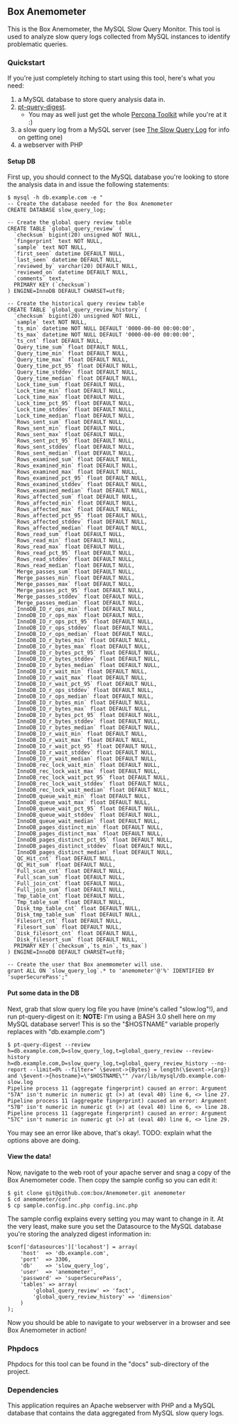 Box Anemometer
--------------

This is the Box Anemometer, the MySQL Slow Query Monitor.  This tool is used to analyze slow query logs collected from MySQL instances to identify problematic queries.

### Quickstart ###

If you're just completely itching to start using this tool, here's what you need:

1.	a MySQL database to store query analysis data in.
2.	[pt-query-digest](http://www.percona.com/doc/percona-toolkit/pt-query-digest.html).
	*	You may as well just get the whole [Percona Toolkit](http://www.percona.com/doc/percona-toolkit) while you're at it :)
3.	a slow query log from a MySQL server (see [The Slow Query Log](http://dev.mysql.com/doc/refman/5.5/en/slow-query-log.html) for info on getting one)
4.	a webserver with PHP


#### Setup DB ####

First up, you should connect to the MySQL database you're looking to store the analysis data in and issue the following statements:

    $ mysql -h db.example.com -e "
    -- Create the database needed for the Box Anemometer
    CREATE DATABASE slow_query_log;
    
    -- Create the global query review table
    CREATE TABLE `global_query_review` (
      `checksum` bigint(20) unsigned NOT NULL,
      `fingerprint` text NOT NULL,
      `sample` text NOT NULL,
      `first_seen` datetime DEFAULT NULL,
      `last_seen` datetime DEFAULT NULL,
      `reviewed_by` varchar(20) DEFAULT NULL,
      `reviewed_on` datetime DEFAULT NULL,
      `comments` text,
      PRIMARY KEY (`checksum`)
    ) ENGINE=InnoDB DEFAULT CHARSET=utf8;
    
    -- Create the historical query review table
    CREATE TABLE `global_query_review_history` (
      `checksum` bigint(20) unsigned NOT NULL,
      `sample` text NOT NULL,
      `ts_min` datetime NOT NULL DEFAULT '0000-00-00 00:00:00',
      `ts_max` datetime NOT NULL DEFAULT '0000-00-00 00:00:00',
      `ts_cnt` float DEFAULT NULL,
      `Query_time_sum` float DEFAULT NULL,
      `Query_time_min` float DEFAULT NULL,
      `Query_time_max` float DEFAULT NULL,
      `Query_time_pct_95` float DEFAULT NULL,
      `Query_time_stddev` float DEFAULT NULL,
      `Query_time_median` float DEFAULT NULL,
      `Lock_time_sum` float DEFAULT NULL,
      `Lock_time_min` float DEFAULT NULL,
      `Lock_time_max` float DEFAULT NULL,
      `Lock_time_pct_95` float DEFAULT NULL,
      `Lock_time_stddev` float DEFAULT NULL,
      `Lock_time_median` float DEFAULT NULL,
      `Rows_sent_sum` float DEFAULT NULL,
      `Rows_sent_min` float DEFAULT NULL,
      `Rows_sent_max` float DEFAULT NULL,
      `Rows_sent_pct_95` float DEFAULT NULL,
      `Rows_sent_stddev` float DEFAULT NULL,
      `Rows_sent_median` float DEFAULT NULL,
      `Rows_examined_sum` float DEFAULT NULL,
      `Rows_examined_min` float DEFAULT NULL,
      `Rows_examined_max` float DEFAULT NULL,
      `Rows_examined_pct_95` float DEFAULT NULL,
      `Rows_examined_stddev` float DEFAULT NULL,
      `Rows_examined_median` float DEFAULT NULL,
      `Rows_affected_sum` float DEFAULT NULL,
      `Rows_affected_min` float DEFAULT NULL,
      `Rows_affected_max` float DEFAULT NULL,
      `Rows_affected_pct_95` float DEFAULT NULL,
      `Rows_affected_stddev` float DEFAULT NULL,
      `Rows_affected_median` float DEFAULT NULL,
      `Rows_read_sum` float DEFAULT NULL,
      `Rows_read_min` float DEFAULT NULL,
      `Rows_read_max` float DEFAULT NULL,
      `Rows_read_pct_95` float DEFAULT NULL,
      `Rows_read_stddev` float DEFAULT NULL,
      `Rows_read_median` float DEFAULT NULL,
      `Merge_passes_sum` float DEFAULT NULL,
      `Merge_passes_min` float DEFAULT NULL,
      `Merge_passes_max` float DEFAULT NULL,
      `Merge_passes_pct_95` float DEFAULT NULL,
      `Merge_passes_stddev` float DEFAULT NULL,
      `Merge_passes_median` float DEFAULT NULL,
      `InnoDB_IO_r_ops_min` float DEFAULT NULL,
      `InnoDB_IO_r_ops_max` float DEFAULT NULL,
      `InnoDB_IO_r_ops_pct_95` float DEFAULT NULL,
      `InnoDB_IO_r_ops_stddev` float DEFAULT NULL,
      `InnoDB_IO_r_ops_median` float DEFAULT NULL,
      `InnoDB_IO_r_bytes_min` float DEFAULT NULL,
      `InnoDB_IO_r_bytes_max` float DEFAULT NULL,
      `InnoDB_IO_r_bytes_pct_95` float DEFAULT NULL,
      `InnoDB_IO_r_bytes_stddev` float DEFAULT NULL,
      `InnoDB_IO_r_bytes_median` float DEFAULT NULL,
      `InnoDB_IO_r_wait_min` float DEFAULT NULL,
      `InnoDB_IO_r_wait_max` float DEFAULT NULL,
      `InnoDB_IO_r_wait_pct_95` float DEFAULT NULL,
      `InnoDB_IO_r_ops_stddev` float DEFAULT NULL,
      `InnoDB_IO_r_ops_median` float DEFAULT NULL,
      `InnoDB_IO_r_bytes_min` float DEFAULT NULL,
      `InnoDB_IO_r_bytes_max` float DEFAULT NULL,
      `InnoDB_IO_r_bytes_pct_95` float DEFAULT NULL,
      `InnoDB_IO_r_bytes_stddev` float DEFAULT NULL,
      `InnoDB_IO_r_bytes_median` float DEFAULT NULL,
      `InnoDB_IO_r_wait_min` float DEFAULT NULL,
      `InnoDB_IO_r_wait_max` float DEFAULT NULL,
      `InnoDB_IO_r_wait_pct_95` float DEFAULT NULL,
      `InnoDB_IO_r_wait_stddev` float DEFAULT NULL,
      `InnoDB_IO_r_wait_median` float DEFAULT NULL,
      `InnoDB_rec_lock_wait_min` float DEFAULT NULL,
      `InnoDB_rec_lock_wait_max` float DEFAULT NULL,
      `InnoDB_rec_lock_wait_pct_95` float DEFAULT NULL,
      `InnoDB_rec_lock_wait_stddev` float DEFAULT NULL,
      `InnoDB_rec_lock_wait_median` float DEFAULT NULL,
      `InnoDB_queue_wait_min` float DEFAULT NULL,
      `InnoDB_queue_wait_max` float DEFAULT NULL,
      `InnoDB_queue_wait_pct_95` float DEFAULT NULL,
      `InnoDB_queue_wait_stddev` float DEFAULT NULL,
      `InnoDB_queue_wait_median` float DEFAULT NULL,
      `InnoDB_pages_distinct_min` float DEFAULT NULL,
      `InnoDB_pages_distinct_max` float DEFAULT NULL,
      `InnoDB_pages_distinct_pct_95` float DEFAULT NULL,
      `InnoDB_pages_distinct_stddev` float DEFAULT NULL,
      `InnoDB_pages_distinct_median` float DEFAULT NULL,
      `QC_Hit_cnt` float DEFAULT NULL,
      `QC_Hit_sum` float DEFAULT NULL,
      `Full_scan_cnt` float DEFAULT NULL,
      `Full_scan_sum` float DEFAULT NULL,
      `Full_join_cnt` float DEFAULT NULL,
      `Full_join_sum` float DEFAULT NULL,
      `Tmp_table_cnt` float DEFAULT NULL,
      `Tmp_table_sum` float DEFAULT NULL,
      `Disk_tmp_table_cnt` float DEFAULT NULL,
      `Disk_tmp_table_sum` float DEFAULT NULL,
      `Filesort_cnt` float DEFAULT NULL,
      `Filesort_sum` float DEFAULT NULL,
      `Disk_filesort_cnt` float DEFAULT NULL,
      `Disk_filesort_sum` float DEFAULT NULL,
      PRIMARY KEY (`checksum`,`ts_min`,`ts_max`)
    ) ENGINE=InnoDB DEFAULT CHARSET=utf8;
    
    -- Create the user that Box anemmometer will use.
    grant ALL ON `slow_query_log`.* to 'anemometer'@'%' IDENTIFIED BY 'superSecurePass';"
    

#### Put some data in the DB ####

Next, grab that slow query log file you have (mine's called "slow.log"!), and run pt-query-digest on it:
**NOTE:** I'm using a BASH 3.0 shell here on my MySQL database server! This is so the "$HOSTNAME" variable properly replaces with "db.example.com")

    $ pt-query-digest --review h=db.example.com,D=slow_query_log,t=global_query_review --review-history h=db.example.com,D=slow_query_log,t=global_query_review_history --no-report --limit=0% --filter=" \$event->{Bytes} = length(\$event->{arg}) and \$event->{hostname}=\"$HOSTNAME\"" /var/lib/mysql/db.example.com-slow.log
    Pipeline process 11 (aggregate fingerprint) caused an error: Argument "57A" isn't numeric in numeric gt (>) at (eval 40) line 6, <> line 27.
    Pipeline process 11 (aggregate fingerprint) caused an error: Argument "57B" isn't numeric in numeric gt (>) at (eval 40) line 6, <> line 28.
    Pipeline process 11 (aggregate fingerprint) caused an error: Argument "57C" isn't numeric in numeric gt (>) at (eval 40) line 6, <> line 29.

You may see an error like above, that's okay!.
TODO: explain what the options above are doing.


#### View the data! ####

Now, navigate to the web root of your apache server and snag a copy of the Box Anemometer code. Then copy the sample config so you can edit it:

    $ git clone git@github.com:box/Anemometer.git anemometer
    $ cd anemometer/conf
    $ cp sample.config.inc.php config.inc.php 


The sample config explains every setting you may want to change in it.  At the very least, make sure you set the Datasource to the MySQL database you're storing the analyzed digest information in:

    $conf['datasources']['locahost'] = array(
    	'host'	=> 'db.example.com',
    	'port'	=> 3306,
    	'db'	=> 'slow_query_log',
    	'user'	=> 'anemometer',
    	'password' => 'superSecurePass',
    	'tables' => array(
    		'global_query_review' => 'fact',
    		'global_query_review_history' => 'dimension'
    	)
    );


Now you should be able to navigate to your webserver in a browser and see Box Anemometer in action!


### Phpdocs ###

Phpdocs for this tool can be found in the "docs" sub-directory of the project.

### Dependencies ###

This application requires an Apache webserver with PHP and a MySQL database that contains the data aggregated from MySQL slow query logs.
